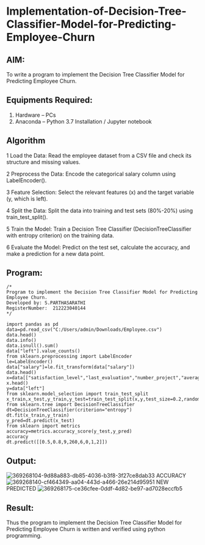 # Implementation-of-Decision-Tree-Classifier-Model-for-Predicting-Employee-Churn

## AIM:
To write a program to implement the Decision Tree Classifier Model for Predicting Employee Churn.

## Equipments Required:
1. Hardware – PCs
2. Anaconda – Python 3.7 Installation / Jupyter notebook

## Algorithm
1 Load the Data: Read the employee dataset from a CSV file and check its structure and missing values.

2 Preprocess the Data: Encode the categorical salary column using LabelEncoder().

3 Feature Selection: Select the relevant features (x) and the target variable (y, which is left).

4 Split the Data: Split the data into training and test sets (80%-20%) using train_test_split().

5 Train the Model: Train a Decision Tree Classifier (DecisionTreeClassifier with entropy criterion) on the training data.

6 Evaluate the Model: Predict on the test set, calculate the accuracy, and make a prediction for a new data point.
## Program:
```
/*
Program to implement the Decision Tree Classifier Model for Predicting Employee Churn.
Developed by: S.PARTHASARATHI
RegisterNumber:  212223040144
*/
```
```
import pandas as pd
data=pd.read_csv("C:/Users/admin/Downloads/Employee.csv")
data.head()
data.info()
data.isnull().sum()
data["left"].value_counts()
from sklearn.preprocessing import LabelEncoder
le=LabelEncoder()
data["salary"]=le.fit_transform(data["salary"])
data.head()
x=data[["satisfaction_level","last_evaluation","number_project","average_montly_hours","time_spend_company","Work_accident","promotion_last_5years","salary"]]
x.head()
y=data["left"]
from sklearn.model_selection import train_test_split
x_train,x_test,y_train,y_test=train_test_split(x,y,test_size=0.2,random_state=100)
from sklearn.tree import DecisionTreeClassifier
dt=DecisionTreeClassifier(criterion="entropy")
dt.fit(x_train,y_train)
y_pred=dt.predict(x_test)
from sklearn import metrics
accuracy=metrics.accuracy_score(y_test,y_pred)
accuracy
dt.predict([[0.5,0.8,9,260,6,0,1,2]])

```

## Output:
![369268104-9d88a883-db85-4036-b3f8-3f27ce8dab33](https://github.com/user-attachments/assets/44f8f3c0-df15-4450-8124-b220fb8c0853)
ACCURACY
![369268140-cf464349-aa04-443d-a466-26e214d95951](https://github.com/user-attachments/assets/b794c176-1c04-4986-9aa1-0335f5639af1)
NEW PREDICTED
![369268175-ce36cfee-0ddf-4d82-be97-ad7028eccfb5](https://github.com/user-attachments/assets/9436a6e1-9f5d-4bee-9fbb-24858d0f02d2)

## Result:
Thus the program to implement the  Decision Tree Classifier Model for Predicting Employee Churn is written and verified using python programming.
